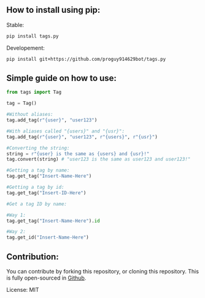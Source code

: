 ## How to install using pip:

Stable:
```sh
pip install tags.py
```

Developement:
```sh
pip install git+https://github.com/proguy914629bot/tags.py
```

## Simple guide on how to use:

```py
from tags import Tag

tag = Tag()

#Without aliases:
tag.add_tag(r"{user}", "user123")

#With aliases called "{users}" and "{usr}":
tag.add_tag(r"{user}", "user123", r"{users}", r"{usr}")

#Converting the string:
string = r"{user} is the same as {users} and {usr}!"
tag.convert(string) # "user123 is the same as user123 and user123!"

#Getting a tag by name:
tag.get_tag("Insert-Name-Here")

#Getting a tag by id:
tag.get_tag("Insert-ID-Here")

#Get a tag ID by name:

#Way 1:
tag.get_tag("Insert-Name-Here").id

#Way 2:
tag.get_id("Insert-Name-Here")
```

## Contribution:
You can contribute by forking this repository, or cloning this repository. This is fully open-sourced in [Github](https://github.com/proguy914629bot/tags.py).

License:
MIT